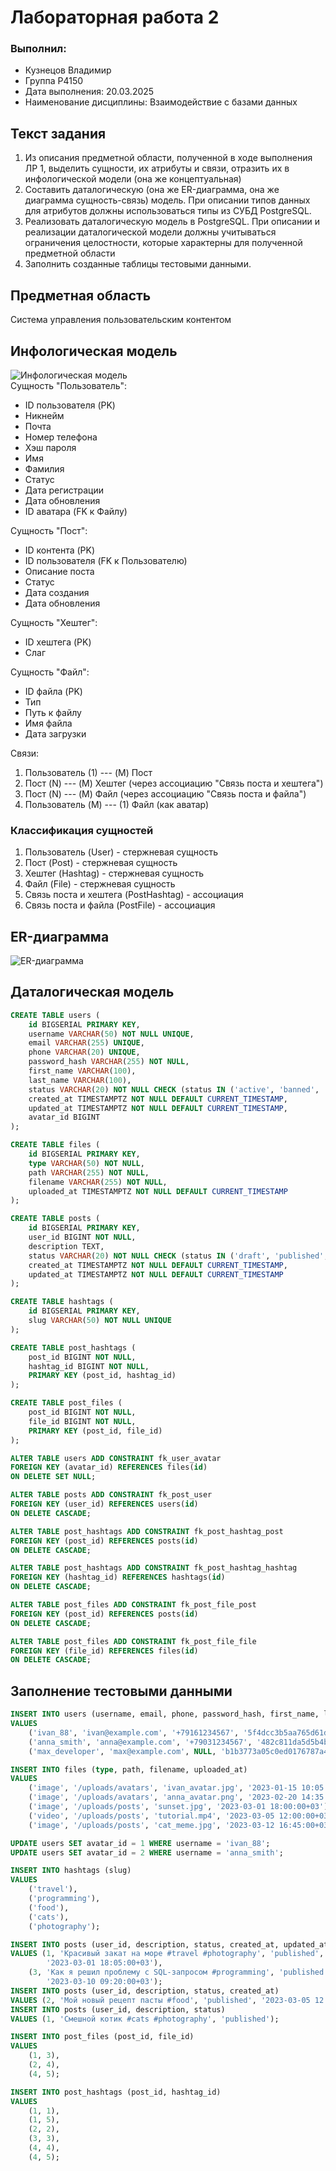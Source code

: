 # Лабораторная работа 2
### Выполнил:
* Кузнецов Владимир
* Группа P4150
* Дата выполнения: 20.03.2025
* Наименование дисциплины: Взаимодействие с базами данных

## Текст задания
1.  Из описания предметной области, полученной в ходе выполнения ЛР 1, выделить сущности, их атрибуты и связи, отразить их в инфологической модели (она же концептуальная)
2.  Составить даталогическую (она же ER-диаграмма, она же диаграмма сущность-связь) модель. При описании типов данных для атрибутов должны использоваться типы из СУБД PostgreSQL.
3.  Реализовать даталогическую модель в PostgreSQL. При описании и реализации даталогической модели должны учитываться ограничения целостности, которые характерны для полученной предметной области
4.  Заполнить созданные таблицы тестовыми данными.
## Предметная область
Система управления пользовательским контентом
## Инфологическая модель
![Инфологическая модель](ilm.png)  
Сущность "Пользователь":
- ID пользователя (PK)
- Никнейм
- Почта
- Номер телефона
- Хэш пароля
- Имя
- Фамилия
- Статус
- Дата регистрации
- Дата обновления
- ID аватара (FK к Файлу)

Сущность "Пост":
- ID контента (PK)
- ID пользователя (FK к Пользователю)
- Описание поста
- Статус
- Дата создания
- Дата обновления

Сущность "Хештег":
- ID хештега (PK)
- Слаг

Сущность "Файл":
- ID файла (PK)
- Тип
- Путь к файлу
- Имя файла
- Дата загрузки

Связи:
1. Пользователь (1) --- (M) Пост
2. Пост (N) --- (M) Хештег (через ассоциацию "Связь поста и хештега")
3. Пост (N) --- (M) Файл (через ассоциацию "Связь поста и файла")
4. Пользователь (M) --- (1) Файл (как аватар)
### Классификация сущностей
1. Пользователь (User) - стержневая сущность
2. Пост (Post) - стержневая сущность
3. Хештег (Hashtag) - стержневая сущность
4. Файл (File) - стержневая сущность
5. Связь поста и хештега (PostHashtag) - ассоциация
6. Связь поста и файла (PostFile) - ассоциация
## ER-диаграмма
![ER-диаграмма](er.png)
## Даталогическая модель
```sql
CREATE TABLE users (  
    id BIGSERIAL PRIMARY KEY,  
    username VARCHAR(50) NOT NULL UNIQUE,  
    email VARCHAR(255) UNIQUE,  
    phone VARCHAR(20) UNIQUE,  
    password_hash VARCHAR(255) NOT NULL,  
    first_name VARCHAR(100),  
    last_name VARCHAR(100),  
    status VARCHAR(20) NOT NULL CHECK (status IN ('active', 'banned', 'deleted')),  
    created_at TIMESTAMPTZ NOT NULL DEFAULT CURRENT_TIMESTAMP,  
    updated_at TIMESTAMPTZ NOT NULL DEFAULT CURRENT_TIMESTAMP,  
    avatar_id BIGINT  
);  

CREATE TABLE files (  
    id BIGSERIAL PRIMARY KEY,  
    type VARCHAR(50) NOT NULL,  
    path VARCHAR(255) NOT NULL,  
    filename VARCHAR(255) NOT NULL,  
    uploaded_at TIMESTAMPTZ NOT NULL DEFAULT CURRENT_TIMESTAMP  
);  

CREATE TABLE posts (  
    id BIGSERIAL PRIMARY KEY,  
    user_id BIGINT NOT NULL,  
    description TEXT,  
    status VARCHAR(20) NOT NULL CHECK (status IN ('draft', 'published', 'archived')),  
    created_at TIMESTAMPTZ NOT NULL DEFAULT CURRENT_TIMESTAMP,  
    updated_at TIMESTAMPTZ NOT NULL DEFAULT CURRENT_TIMESTAMP  
);  

CREATE TABLE hashtags (  
    id BIGSERIAL PRIMARY KEY,  
    slug VARCHAR(50) NOT NULL UNIQUE  
);  

CREATE TABLE post_hashtags (  
    post_id BIGINT NOT NULL,  
    hashtag_id BIGINT NOT NULL,  
    PRIMARY KEY (post_id, hashtag_id)  
);

CREATE TABLE post_files (  
    post_id BIGINT NOT NULL,  
    file_id BIGINT NOT NULL,  
    PRIMARY KEY (post_id, file_id)  
);  

ALTER TABLE users ADD CONSTRAINT fk_user_avatar  
FOREIGN KEY (avatar_id) REFERENCES files(id)  
ON DELETE SET NULL;  

ALTER TABLE posts ADD CONSTRAINT fk_post_user  
FOREIGN KEY (user_id) REFERENCES users(id)  
ON DELETE CASCADE;  

ALTER TABLE post_hashtags ADD CONSTRAINT fk_post_hashtag_post  
FOREIGN KEY (post_id) REFERENCES posts(id)  
ON DELETE CASCADE;  

ALTER TABLE post_hashtags ADD CONSTRAINT fk_post_hashtag_hashtag  
FOREIGN KEY (hashtag_id) REFERENCES hashtags(id)  
ON DELETE CASCADE;  

ALTER TABLE post_files ADD CONSTRAINT fk_post_file_post  
FOREIGN KEY (post_id) REFERENCES posts(id)  
ON DELETE CASCADE;  

ALTER TABLE post_files ADD CONSTRAINT fk_post_file_file  
FOREIGN KEY (file_id) REFERENCES files(id)  
ON DELETE CASCADE;  
```
## Заполнение тестовыми данными
```sql
INSERT INTO users (username, email, phone, password_hash, first_name, last_name, status, created_at, updated_at)  
VALUES  
    ('ivan_88', 'ivan@example.com', '+79161234567', '5f4dcc3b5aa765d61d8327deb882cf99', 'Иван', 'Петров', 'active', '2023-01-15 10:00:00+03', '2023-01-15 10:00:00+03'),  
    ('anna_smith', 'anna@example.com', '+79031234567', '482c811da5d5b4bc6d497ffa98491e38', 'Анна', 'Смирнова', 'active', '2023-02-20 14:30:00+03', '2023-02-20 14:30:00+03'),  
    ('max_developer', 'max@example.com', NULL, 'b1b3773a05c0ed0176787a4f1574ff00', 'Максим', 'Иванов', 'active', '2023-03-10 09:15:00+03', '2023-03-10 09:15:00+03');  

INSERT INTO files (type, path, filename, uploaded_at)
VALUES
    ('image', '/uploads/avatars', 'ivan_avatar.jpg', '2023-01-15 10:05:00+03'),
    ('image', '/uploads/avatars', 'anna_avatar.png', '2023-02-20 14:35:00+03'),
    ('image', '/uploads/posts', 'sunset.jpg', '2023-03-01 18:00:00+03'),
    ('video', '/uploads/posts', 'tutorial.mp4', '2023-03-05 12:00:00+03'),
    ('image', '/uploads/posts', 'cat_meme.jpg', '2023-03-12 16:45:00+03');

UPDATE users SET avatar_id = 1 WHERE username = 'ivan_88';
UPDATE users SET avatar_id = 2 WHERE username = 'anna_smith';

INSERT INTO hashtags (slug)
VALUES
    ('travel'),
    ('programming'),
    ('food'),
    ('cats'),
    ('photography');

INSERT INTO posts (user_id, description, status, created_at, updated_at)
VALUES (1, 'Красивый закат на море #travel #photography', 'published', '2023-03-01 18:05:00+03',
        '2023-03-01 18:05:00+03'),
    (3, 'Как я решил проблему с SQL-запросом #programming', 'published', '2023-03-10 09:20:00+03',
        '2023-03-10 09:20:00+03');
INSERT INTO posts (user_id, description, status, created_at)
VALUES (2, 'Мой новый рецепт пасты #food', 'published', '2023-03-05 12:10:00+03');
INSERT INTO posts (user_id, description, status)
VALUES (1, 'Смешной котик #cats #photography', 'published');

INSERT INTO post_files (post_id, file_id)
VALUES
    (1, 3),
    (2, 4),
    (4, 5);

INSERT INTO post_hashtags (post_id, hashtag_id)
VALUES
    (1, 1),
    (1, 5),
    (2, 2),
    (3, 3),
    (4, 4),
    (4, 5);
```